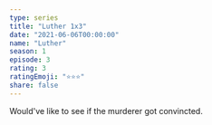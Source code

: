 ```yaml
---
type: series
title: "Luther 1x3"
date: "2021-06-06T00:00:00"
name: "Luther"
season: 1
episode: 3
rating: 3
ratingEmoji: "⭐️⭐️⭐️"
share: false
---
```


Would've like to see if the murderer got convincted.
